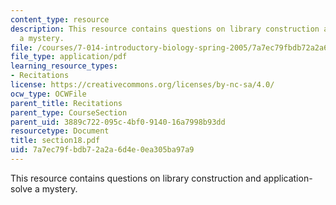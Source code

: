 ```yaml
---
content_type: resource
description: This resource contains questions on library construction and application-solve
  a mystery.
file: /courses/7-014-introductory-biology-spring-2005/7a7ec79fbdb72a2a6d4e0ea305ba97a9_section18.pdf
file_type: application/pdf
learning_resource_types:
- Recitations
license: https://creativecommons.org/licenses/by-nc-sa/4.0/
ocw_type: OCWFile
parent_title: Recitations
parent_type: CourseSection
parent_uid: 3889c722-095c-4bf0-9140-16a7998b93dd
resourcetype: Document
title: section18.pdf
uid: 7a7ec79f-bdb7-2a2a-6d4e-0ea305ba97a9
---
```

This resource contains questions on library construction and application-solve a mystery.